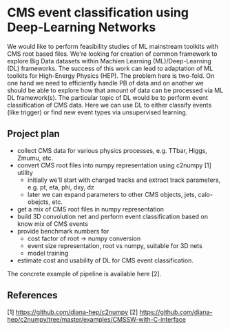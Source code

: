 # CMS event classification using Deep-Learning Networks

We would like to perform feasibility studies of ML mainstream toolkits with CMS
root based files. We're looking for creation of common framework to explore Big
Data datasets within Machien Learning (ML)/Deep-Learning (DL) frameworks. The
success of this work can lead to adaptation of ML toolkits for High-Energy
Physics (HEP). The problem here is two-fold. On one hand we need to efficiently
handle PB of data and on another we should be able to explore how that amount
of data can be processed via ML DL framework(s). The particular topic of DL
would be to perform event classification of CMS data. Here we can use DL to
either classify events (like trigger) or find new event types via unsupervised
learning.

## Project plan
- collect CMS data for various physics processes, e.g. TTbar, Higgs, Zmumu, etc.
- convert CMS root files into numpy representation using c2numpy [1] utility
  - initially we'll start with charged tracks and extract track parameters,
    e.g. pt, eta, phi, dxy, dz
  - later we can expand parameters to other CMS objects, jets, calo-obejcts, etc.
- get a mix of CMS root files in numpy representation
- build 3D convolution net and perform event classification based on
  know mix of CMS events
- provide benchmark numbers for
  - cost factor of root -> numpy conversion
  - event size representation, root vs numpy, suitable for 3D nets
  - model training
- estimate cost and usability of DL for CMS event classification.

The concrete example of pipeline is available here [2].

## References

[1] https://github.com/diana-hep/c2numpy
[2] https://github.com/diana-hep/c2numpy/tree/master/examples/CMSSW-with-C-interface
